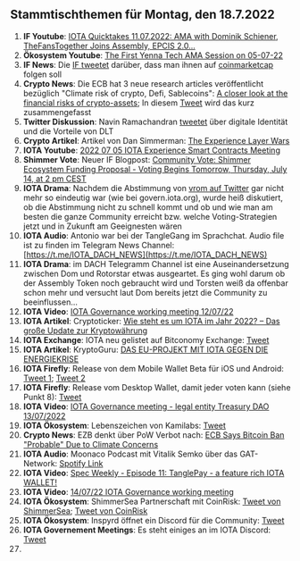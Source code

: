 ## Stammtischthemen für Montag, den 18.7.2022

1. **IF Youtube**: [IOTA Quicktakes 11.07.2022: AMA with Dominik Schiener, TheFansTogether Joins Assembly, EPCIS 2.0...](https://www.youtube.com/watch?v=020LE1SIDUA)
2. **Ökosystem Youtube**: [The First Yenna Tech AMA Session on 05-07-22](https://www.youtube.com/watch?v=IvWkyASrVns)
3. **IF News**: Die [IF tweetet](https://twitter.com/iota/status/1546796522607677442?s=20&t=pQNBdWktaxwbD1DuPFxljQ) darüber, dass man ihnen auf [coinmarketcap](https://coinmarketcap.com/community/profile/IOTA_Foundation) folgen soll 
4. **Crypto News**: Die ECB hat 3 neue research articles veröffentlicht bezüglich "Climate risk of crypto, Defi, Sablecoins": [A closer look at the financial risks of crypto-assets](https://www.ecb.europa.eu/pub/financial-stability/macroprudential-bulletin/html/index.en.html); In diesem [Tweet](https://twitter.com/paddi_hansen/status/1546814639207370755?s=20&t=mynAyPDG0BLu-MfG9IfjpA) wird das kurz zusammengefasst
5. **Twitter Diskussion**: Navin Ramachandran [tweetet](https://twitter.com/navinram999/status/1546615594384084998?s=20&t=PYbrwmVo9JeSXCst0sCEOA) über digitale Identität und die Vorteile von DLT
6. **Crypto Artikel**: Artikel von Dan Simmerman: [The Experience Layer Wars](https://simerman.medium.com/the-experience-layer-wars-9fa6c8c66e9d)
7. **IOTA Youtube**: [2022 07 05 IOTA Experience Smart Contracts Meeting](https://www.youtube.com/watch?v=bCC9-S5U64w)
8. **Shimmer Vote**: Neuer IF Blogpost: [Community Vote: Shimmer Ecosystem Funding Proposal - Voting Begins Tomorrow, Thursday, July 14, at 2 pm CEST](https://blog.iota.org/shimmer-ecosystem-funding-vote/)
9. **IOTA Drama**: Nachdem die Abstimmung von [vrom auf Twitter](https://twitter.com/Vrom14286662/status/1547448684169895937?s=20&t=3mgsb_1xFEY-NBamoQ7a7g) gar nicht mehr so eindeutig war (wie bei govern.iota.org), wurde heiß diskutiert, ob die Abstimmung nicht zu schnell kommt und ob und wie man am besten die ganze Community erreicht bzw. welche Voting-Strategien jetzt und in Zukunft am Geeignesten wären
10. **IOTA Audio**: Antonio war bei der TangleGang im Sprachchat. Audio file ist zu finden im Telegram News Channel: [https://t.me/IOTA_DACH_NEWS](https://t.me/IOTA_DACH_NEWS)
11. **IOTA Drama**: im DACH Telegramm Channel ist eine Auseinandersetzung zwischen Dom und Rotorstar etwas ausgeartet. Es ging wohl darum ob der Assembly Token noch gebraucht wird und Torsten weiß da offenbar schon mehr und versucht laut Dom bereits jetzt die Community zu beeinflussen...
12. **IOTA Video**: [IOTA Governance working meeting 12/07/22](https://www.youtube.com/watch?v=69BjEW0-qA0)
13. **IOTA Artikel**: Cryptoticker: [Wie steht es um IOTA im Jahr 2022? – Das große Update zur Kryptowährung](https://cryptoticker.io/de/iota-das-grosse-update/)
14. **IOTA Exchange**: IOTA neu gelistet auf Bitconomy Exchange: [Tweet](https://twitter.com/Biconomy_Global/status/1547234407999836161?s=20&t=3mgsb_1xFEY-NBamoQ7a7g)
15. **IOTA Artikel**: KryptoGuru: [DAS EU-PROJEKT MIT IOTA GEGEN DIE ENERGIEKRISE](https://krypto-guru.de/news/eu-projekt-mit-iota-cityxchange/)
16. **IOTA Firefly**: Release von dem Mobile Wallet Beta für iOS und Android: [Tweet 1](https://twitter.com/fireflywallet/status/1547320731494715394?s=20&t=3mgsb_1xFEY-NBamoQ7a7g); [Tweet 2](https://twitter.com/fireflywallet/status/1547506029834952706?s=20&t=3mgsb_1xFEY-NBamoQ7a7g)
17. **IOTA Firefly**: Release vom Desktop Wallet, damit jeder voten kann (siehe Punkt 8): [Tweet](https://twitter.com/iota/status/1547540171247190019?s=20&t=-YaVd03c49d5IZyXBp4adg)
18. **IOTA Video**: [IOTA Governance meeting - legal entity Treasury DAO 13/07/2022](https://www.youtube.com/watch?v=wuB5h4uHYdI)
19. **IOTA Ökosystem**: Lebenszeichen von Kamilabs: [Tweet](https://twitter.com/kamilabsstudio/status/1547233971389562880?s=20&t=3mgsb_1xFEY-NBamoQ7a7g)
20. **Crypto News**: EZB denkt über PoW Verbot nach: [ECB Says Bitcoin Ban "Probable" Due to Climate Concerns](https://cryptobriefing.com/ecb-says-bitcoin-ban-probable-climate-concerns/)
21. **IOTA Audio**: Moonaco Podcast mit Vitalik Semko über das GAT-Network: [Spotify Link](https://open.spotify.com/episode/6nj5qNLoRBSiIwYWUPnxqq?si=gi2d4FBBTKuDz9QKLUuhVg&nd=1)
22. **IOTA Video**: [Spec Weekly - Episode 11: TanglePay - a feature rich IOTA WALLET!](https://www.youtube.com/watch?v=fQxpPzfDD4U)
23. **IOTA Video**: [14/07/22 IOTA Governance working meeting](https://www.youtube.com/watch?app=desktop&v=OD5ry3hROxI)
24. **IOTA Ökosystem**: ShimmerSea Partnerschaft mit CoinRisk: [Tweet von ShimmerSea](https://twitter.com/ShimmerSeaDEX/status/1547868583522275333?s=20&t=sJpwFay-bJOaVnSrGN7fww); [Tweet von CoinRisk](https://twitter.com/CoinRisk/status/1547911602438955008?s=20&t=kVoUe8Ww8KVlOlZcUcWHZQ)
25. **IOTA Ökosystem**: Inspyrd öffnet ein Discord für die Community: [Tweet](https://twitter.com/inspyrdNFT/status/1547897052629123072?s=20&t=kVoUe8Ww8KVlOlZcUcWHZQ)
26. **IOTA Governement Meetings**: Es steht einiges an im IOTA Discord: [Tweet](https://twitter.com/iota/status/1547913960065667077?s=20&t=kVoUe8Ww8KVlOlZcUcWHZQ)
27. 




